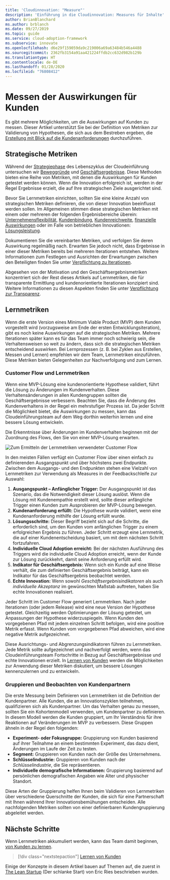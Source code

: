 ```yaml
---
title: 'Cloudinnovation: "Measure"'
description: 'Einführung in die Cloudinnovation: Measures für Inhalte'
author: BrianBlanchard
ms.author: brblanch
ms.date: 09/27/2019
ms.topic: guide
ms.service: cloud-adoption-framework
ms.subservice: innovate
ms.openlocfilehash: d6e29f159059da9c219006a69a63484b546a4488
ms.sourcegitcommit: 2362fb3154a91aa421224ffdb2cc632d982b129b
ms.translationtype: HT
ms.contentlocale: de-DE
ms.lasthandoff: 01/28/2020
ms.locfileid: "76808412"
---
```

# <a name="measure-for-customer-impact"></a>Messen der Auswirkungen für Kunden

Es gibt mehrere Möglichkeiten, um die Auswirkungen auf Kunden zu messen. Dieser Artikel unterstützt Sie bei der Definition von Metriken zur Validierung von Hypothesen, die sich aus dem Bestreben ergeben, die [Erstellung mit Blick auf die Kundenanforderungen](./build.md) durchzuführen.

## <a name="strategic-metrics"></a>Strategische Metriken

Während der [Strategiephase](../../strategy/index.md) des Lebenszyklus der Cloudeinführung untersuchen wir [Beweggründe](../../strategy/motivations.md) und [Geschäftsergebnisse](../../strategy/business-outcomes/index.md). Diese Methoden bieten eine Reihe von Metriken, mit denen die Auswirkungen für Kunden getestet werden können. Wenn die Innovation erfolgreich ist, werden in der Regel Ergebnisse erzielt, die auf Ihre strategischen Ziele ausgerichtet sind.

Bevor Sie Lernmetriken einrichten, sollten Sie eine kleine Anzahl von strategischen Metriken definieren, die von dieser Innovation beeinflusst werden sollen. Im Allgemeinen stimmen diese strategischen Metriken mit einem oder mehreren der folgenden Ergebnisbereiche überein: [Unternehmensflexibilität](../../strategy/business-outcomes/agility-outcomes.md), [Kundenbindung](../../strategy/business-outcomes/engagement-outcomes.md), [Kundenreichweite](../../strategy/business-outcomes/reach-outcomes.md), [finanzielle Auswirkungen](../../strategy/business-outcomes/fiscal-outcomes.md) oder im Falle von betrieblichen Innovationen: [Lösungsleistung](../../strategy/business-outcomes/fiscal-outcomes.md).

Dokumentieren Sie die vereinbarten Metriken, und verfolgen Sie deren Auswirkung regelmäßig nach. Erwarten Sie jedoch nicht, dass Ergebnisse in einer dieser Metriken bereits bei mehreren Iterationen entstehen. Weitere Informationen zum Festlegen und Ausrichten der Erwartungen zwischen den Beteiligten finden Sie unter [Verpflichtung zu Iterationen](./index.md#commitment-to-iteration).

Abgesehen von der Motivation und den Geschäftsergebnismetriken konzentriert sich der Rest dieses Artikels auf Lernmetriken, die für transparente Ermittlung und kundenorientierte Iterationen konzipiert sind. Weitere Informationen zu diesen Aspekten finden Sie unter [Verpflichtung zur Transparenz](./index.md#commitment-to-transparency).

## <a name="learning-metrics"></a>Lernmetriken

Wenn die erste Version eines Minimum Viable Product (MVP) dem Kunden vorgestellt wird (vorzugsweise am Ende der ersten Entwicklungsiteration), gibt es noch keine Auswirkungen auf die strategischen Metriken. Mehrere Iterationen später kann es für das Team immer noch schwierig sein, die Verhaltensweisen so weit zu ändern, dass sich die strategischen Metriken entscheidend auswirken. Bei Lernprozessen (z. B. bei Zyklen aus Erstellen, Messen und Lernen) empfehlen wir dem Team, Lernmetriken einzuführen. Diese Metriken bieten Gelegenheiten zur Nachverfolgung und zum Lernen.

### <a name="customer-flow-and-learning-metrics"></a>Customer Flow und Lernmetriken

Wenn eine MVP-Lösung eine kundenorientierte Hypothese validiert, führt die Lösung zu Änderungen im Kundenverhalten. Diese Verhaltensänderungen in allen Kundengruppen sollten die Geschäftsergebnisse verbessern. Beachten Sie, dass die Änderung des Kundenverhaltens in der Regel ein mehrstufiger Prozess ist. Da jeder Schritt die Möglichkeit bietet, die Auswirkungen zu messen, kann das Cloudeinführungsteam auf dem Weg dorthin weiterhin lernen und eine bessere Lösung entwickeln.

Die Erkenntnisse über Änderungen im Kundenverhalten beginnen mit der Zuordnung des Flows, den Sie von einer MVP-Lösung erwarten.

![Zum Ermitteln der Lernmetriken verwendeter Customer Flow](../../_images/innovate/customer-flow-learning-metrics.png)

In den meisten Fällen verfügt ein Customer Flow über einen einfach zu definierenden Ausgangspunkt und über höchstens zwei Endpunkte. Zwischen dem Ausgangs- und den Endpunkten stehen eine Vielzahl von Lernmetriken zur Verwendung als Measures in der Feedbackschleife zur Auswahl:

1. **Ausgangspunkt – Anfänglicher Trigger:** Der Ausgangspunkt ist das Szenario, das die Notwendigkeit dieser Lösung auslöst. Wenn die Lösung mit Kundenempathie erstellt wird, sollte dieser anfängliche Trigger einen Kunden zum Ausprobieren der MVP-Lösung bewegen.
2. **Kundenanforderung erfüllt:** Die Hypothese wurde validiert, wenn eine Kundenanforderung mithilfe der Lösung erfüllt wurde.
3. **Lösungsschritte:** Dieser Begriff bezieht sich auf die Schritte, die erforderlich sind, um den Kunden vom anfänglichen Trigger zu einem erfolgreichen Ergebnis zu führen. Jeder Schritt erzeugt eine Lernmetrik, die auf einer Kundenentscheidung basiert, um mit dem nächsten Schritt fortzufahren.
4. **Individuelle Cloud Adoption erreicht:** Bei der nächsten Ausführung des Triggers wird die individuelle Cloud Adoption erreicht, wenn der Kunde zur Lösung zurückkehrt, damit seine Anforderung erfüllt wird.
5. **Indikator für Geschäftsergebnis:** Wenn sich ein Kunde auf eine Weise verhält, die zum definierten Geschäftsergebnis beiträgt, kann ein Indikator für das Geschäftsergebnis beobachtet werden.
6. **Echte Innovation:** Wenn sowohl *Geschäftsergebnisindikatoren* als auch *individuelle Akzeptanz* im gewünschten Maßstab auftreten, haben Sie echte Innovationen realisiert.

Jeder Schritt im Customer Flow generiert Lernmetriken. Nach jeder Iterationen (oder jedem Release) wird eine neue Version der Hypothese getestet. Gleichzeitig werden Optimierungen der Lösung getestet, um Anpassungen der Hypothese widerzuspiegeln. Wenn Kunden den vorgegebenen Pfad mit jedem einzelnen Schritt befolgen, wird eine positive Metrik erfasst. Wenn Kunden vom vorgegebenen Pfad abweichen, wird eine negative Metrik aufgezeichnet.

Diese Ausrichtungs- und Abgrenzungsindikatoren führen zu Lernmetriken. Jede Metrik sollte aufgezeichnet und nachverfolgt werden, wenn das Cloudeinführungsteam Fortschritte in Bezug auf Geschäftsergebnisse und echte Innovationen erzielt. In [Lernen von Kunden](./learn.md) werden die Möglichkeiten zur Anwendung dieser Metriken diskutiert, um bessere Lösungen kennenzulernen und zu entwickeln.

### <a name="grouping-and-observing-customer-partners"></a>Gruppieren und Beobachten von Kundenpartnern

Die erste Messung beim Definieren von Lernmetriken ist die Definition der Kundenpartner. Alle Kunden, die an Innovationszyklen teilnehmen, qualifizieren sich als Kundenpartner. Um das Verhalten genau zu messen, sollten Sie ein Kohortenmodell verwenden, um Kundenpartner zu definieren. In diesem Modell werden die Kunden gruppiert, um Ihr Verständnis für ihre Reaktionen auf Veränderungen im MVP zu verbessern. Diese Gruppen ähneln in der Regel den folgenden:

- **Experiment- oder Fokusgruppe:** Gruppierung von Kunden basierend auf ihrer Teilnahme an einem bestimmten Experiment, das dazu dient, Änderungen im Laufe der Zeit zu testen.
- **Segment:** Gruppieren von Kunden nach der Größe des Unternehmens.
- **Schlüsselindustrie:** Gruppieren von Kunden nach der *Schlüsselindustrie*, die Sie repräsentieren.
- **Individuelle demografische Informationen:** Gruppierung basierend auf persönlichen demografischen Angaben wie Alter und physischer Standort.

Diese Arten der Gruppierung helfen Ihnen beim Validieren von Lernmetriken über verschiedene Querschnitte der Kunden, die sich für eine Partnerschaft mit Ihnen während Ihrer Innovationsbemühungen entscheiden. Alle nachfolgenden Metriken sollten von einer definierbaren Kundengruppierung abgeleitet werden.

## <a name="next-steps"></a>Nächste Schritte

Wenn Lernmetriken akkumuliert werden, kann das Team damit beginnen, [von Kunden zu lernen](./learn.md).

> [!div class="nextstepaction"]
> [Lernen von Kunden](./learn.md)

Einige der Konzepte in diesem Artikel bauen auf Themen auf, die zuerst in [The Lean Startup](http://theleanstartup.com/book) (Der schlanke Start) von Eric Ries beschrieben wurden.
